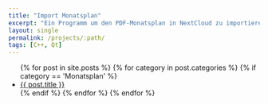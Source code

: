 ```yaml
---
title: "Import Monatsplan"
excerpt: "Ein Programm um den PDF-Monatsplan in NextCloud zu importieren"
layout: single
permalink: /projects/:path/
tags: [C++, Qt]
---
```


<ul>
{% for post in site.posts %}
    {% for category in  post.categories %}
	{% if category == 'Monatsplan' %}
	    <li>
		<a href="{{ post.url }}">{{ post.title }}</a>
	    </li>
	{% endif %}
    {% endfor %}
{% endfor %}
</ul>
